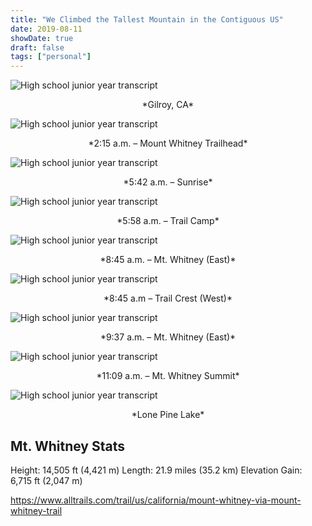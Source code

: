 ```yaml
---
title: "We Climbed the Tallest Mountain in the Contiguous US"
date: 2019-08-11
showDate: true
draft: false
tags: ["personal"]
---
```


<img src="/whitney/jeep.jpg" alt="High school junior year transcript"
title="I wasn't kidding." class="center_norm_rounded"/>
<center> *Gilroy, CA* </center>

<img src="/whitney/start.jpg" alt="High school junior year transcript"
title="I wasn't kidding." class="center_norm_rounded"/>
<center> *2:15 a.m. – Mount Whitney Trailhead* </center>

<img src="/whitney/sunrise.jpg" alt="High school junior year transcript"
title="I wasn't kidding." class="center_norm_rounded"/>
<center> *5:42 a.m. – Sunrise* </center>

<img src="/whitney/trail_camp.jpg" alt="High school junior year transcript"
title="I wasn't kidding." class="center_norm_rounded"/>
<center> *5:58 a.m. – Trail Camp* </center>

<img src="/whitney/whitney.jpg" alt="High school junior year transcript"
title="I wasn't kidding." class="center_norm_rounded"/>
<center> *8:45 a.m. – Mt. Whitney (East)* </center>

<img src="/whitney/trail_crest_west.jpg" alt="High school junior year transcript"
title="I wasn't kidding." class="center_norm_rounded"/>
<center> *8:45 a.m – Trail Crest (West)* </center>

<img src="/whitney/towards_summit.jpg" alt="High school junior year transcript"
title="I wasn't kidding." class="center_norm_rounded"/>
<center> *9:37 a.m. – Mt. Whitney (East)* </center>

<img src="/whitney/summit_group.jpg" alt="High school junior year transcript"
title="I wasn't kidding." class="center_norm_rounded"/>
<center> *11:09 a.m. – Mt. Whitney Summit* </center>

<img src="/whitney/lone_pine_lake.jpg" alt="High school junior year transcript"
title="I wasn't kidding." class="center_norm_rounded"/>
<center> *Lone Pine Lake* </center>

## Mt. Whitney Stats
Height: 14,505 ft (4,421 m)
Length: 21.9 miles (35.2 km)
Elevation Gain: 6,715 ft (2,047 m)

https://www.alltrails.com/trail/us/california/mount-whitney-via-mount-whitney-trail
